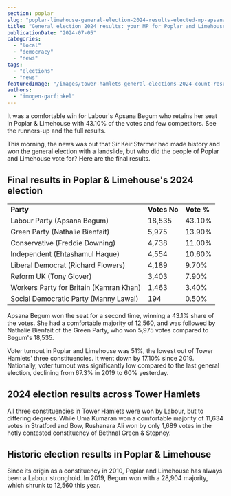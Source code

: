 ```yaml
---
section: poplar
slug: "poplar-limehouse-general-election-2024-results-elected-mp-apsana-begum"
title: "General election 2024 results: your MP for Poplar and Limehouse"
publicationDate: "2024-07-05"
categories: 
  - "local"
  - "democracy"
  - "news"
tags: 
  - "elections"
  - "news"
featuredImage: "/images/tower-hamlets-general-elections-2024-count-results-7.jpg"
authors: 
  - "imogen-garfinkel"
---
```


It was a comfortable win for Labour's Apsana Begum who retains her seat in Poplar & Limehouse with 43.10% of the votes and few competitors. See the runners-up and the full results.

This morning, the news was out that Sir Keir Starmer had made history and won the general election with a landslide, but who did the people of Poplar and Limehouse vote for? Here are the final results.

## Final results in Poplar & Limehouse's 2024 election

<table><tbody><tr><td class="has-text-align-left" data-align="left"><strong>Party</strong></td><td><strong>Votes No</strong></td><td><strong>Vote %</strong></td></tr><tr><td class="has-text-align-left" data-align="left">Labour Party (Apsana Begum)</td><td>18,535</td><td>43.10%</td></tr><tr><td class="has-text-align-left" data-align="left">Green Party (Nathalie Bienfait)</td><td>5,975</td><td>13.90%</td></tr><tr><td class="has-text-align-left" data-align="left">Conservative (Freddie Downing)</td><td>4,738</td><td>11.00%</td></tr><tr><td class="has-text-align-left" data-align="left">Independent (Ehtashamul Haque)</td><td>4,554</td><td>10.60%</td></tr><tr><td class="has-text-align-left" data-align="left">Liberal Democrat (Richard Flowers)</td><td>4,189</td><td>9.70%</td></tr><tr><td class="has-text-align-left" data-align="left">Reform UK (Tony Glover)</td><td>3,403</td><td>7.90%</td></tr><tr><td class="has-text-align-left" data-align="left">Workers Party for Britain (Kamran Khan)</td><td>1,463</td><td>3.40%</td></tr><tr><td class="has-text-align-left" data-align="left">Social Democratic Party (Manny Lawal)</td><td>194</td><td>0.50%</td></tr></tbody></table>

Apsana Begum won the seat for a second time, winning a 43.1% share of the votes. She had a comfortable majority of 12,560, and was followed by Nathalie Bienfait of the Green Party, who won 5,975 votes compared to Begum's 18,535.

Voter turnout in Poplar and Limehouse was 51%, the lowest out of Tower Hamlets' three constituencies. It went down by 17.10% since 2019. Nationally, voter turnout was significantly low compared to the last general election, declining from 67.3% in 2019 to 60% yesterday.

## 2024 election results across Tower Hamlets

All three constituencies in Tower Hamlets were won by Labour, but to differing degrees. While Uma Kumaran won a comfortable majority of 11,634 votes in Stratford and Bow, Rushanara Ali won by only 1,689 votes in the hotly contested constituency of Bethnal Green & Stepney.

## Historic election results in Poplar & Limehouse

Since its origin as a constituency in 2010, Poplar and Limehouse has always been a Labour stronghold. In 2019, Begum won with a 28,904 majority, which shrunk to 12,560 this year.

<script src="https://public.flourish.studio/resources/embed.js"></script>
